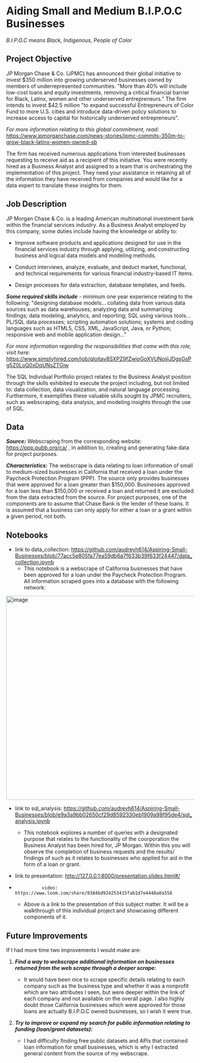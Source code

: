 # Aiding Small and Medium B.I.P.O.C Businesses
*B.I.P.O.C means Black, Indigenous, People of Color*

## Project Objective
JP Morgan Chase & Co. (JPMC) has announced their global initiative to invest $350 million into growing underserved businesses owned by members of underrepresented communities. "More than 40% will include low-cost loans and equity investments, removing a critical financial barrier for Black, Latinx, women and other underserved entrepreneurs.” The firm intends to invest $42.5 million "to expand successful Entrepreneurs of Color Fund to more U.S. cities and introduce data-driven policy solutions to increase access to capital for historically underserved entrepreneurs".

*For more information relating to this global commitment, read:*
https://www.jpmorganchase.com/news-stories/jpmc-commits-350m-to-grow-black-latinx-women-owned-sb

The firm has received numerous applications from interested businesses requesting to receive aid as a recipient of this initiative. You were recently hired as a Business Analyst and assigned to a team that is orchestrating the implementation of this project. They need your assistance in retaining all of the information they have received from companies and would like for a data expert to translate these insights for them.


## Job Description
JP Morgan Chase & Co. is a leading American multinational investment bank within the financial services industry. As a Business Analyst employed by this company, some duties include having the knowledge or ability to:

- Improve software products and applications designed for use in the financial services industry through applying, utilizing, and constructing business and logical data models and modeling methods. 

- Conduct interviews, analyze, evaluate, and deduct market, functional, and technical requirements for various financial industry-based IT items.

- Design processes for data extraction, database templates, and feeds.

__*Some required skills include*__ - 
minimum one year experience relating to the following: "designing database models... collating data from various data sources such as data warehouses; analyzing data and summarizing findings; data modeling, analytics, and reporting; SQL using various tools... PL/SQL data processes; scripting automation solutions; systems and coding languages such as HTML5, CSS, XML, JavaScript, Java, or Python; responsive web and mobile application design..."

*For more information regarding the responsibilities that come with this role, visit here:* https://www.simplyhired.com/job/qIoitav8SXPZ9fZwioGoXVUNoijiJDgsGsPg5Z0LoQ0xDqUNsZTGiw

The SQL Individual Portfolio project relates to the Business Analyst position through the skills exhibited to execute the project including, but not limited to: data collection, data visualization, and natural language processing. Furthermore, it exemplifies these valuable skills sought by JPMC recruiters, such as webscraping, data analysis, and modeling insights through the use of SQL.


## Data
__*Source:*__ Webscraping from the corresponding website: https://ppp.pubb.org/ca/ , in addition to, creating and generating fake data for project purposes.

__*Characteristics:*__ The webscrape is data relating to loan information of small to medium-sized businesses in California that received a loan under the Paycheck Protection Program (PPP). The source only provides businesses that were approved for a loan greater than $150,000. Businesses approved for a loan less than $150,000 or received a loan and returned it are excluded from the data extracted from the source. For project purposes, one of the components are to assume that Chase Bank is the lender of these loans. It is assumed that a business can only apply for either a loan or a grant within a given period, not both.


## Notebooks
- link to data_collection: https://github.com/audreyh614/Aspiring-Small-Businesses/blob/77acc5e805fa77ea59db6a7f633b39f633f24447/data_collection.ipynb
    - This notebook is a webscrape of California businesses that have been approved for a loan under the Paycheck Protection Program. All information scraped goes into a database with the following network:
<img width="547" alt="image" src="https://user-images.githubusercontent.com/58491971/117247543-4a4ab400-adf3-11eb-9498-f691aff76d18.png">


- link to sql_analysis: https://github.com/audreyh614/Aspiring-Small-Businesses/blob/e9a3a9bb02650cf29d8592330eb1909a98f95de4/sql_analysis.ipynb
    - This notebook explores a number of queries with a designated purpose that relates to the functionality of the coorporation the Business Analyst has been hired for, JP Morgan. Within this you will observe the completion of business requests and the results/ findings of such as it relates to businesses who applied for aid in the form of a loan or grant.


- link to presentation: http://127.0.0.1:8000/presentation.slides.html#/
- 
                video: https://www.loom.com/share/9384bd924253415fab1d7e4448a0a558
                
    - Above is a link to the presentation of this subject matter. It will be a walkthrough of this individual project and showcasing different components of it.

## Future Improvements
If I had more time two improvements I would make are:
1) __*Find a way to webscrape additional information on businesses returned from the web scrape through a deeper scrape:*__
    - It would have been nice to scrape specific details relating to each company such as the business type and whether it was a nonprofit which are two attributes I seen, but were deeper within the link of each company and not available on the overall page. I also highly doubt those California businesses which were approved for those loans are actually B.I.P.O.C owned businesses, so I wish it were true. 

2) __*Try to improve or expand my search for public information relating to funding (loan/grant datasets):*__
    - I had difficulty finding free public datasets and APIs that contained loan information for small businesses, which is why I extracted general content from the source of my webscrape.
